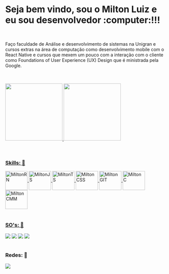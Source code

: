 <h1>Seja bem vindo, sou o Milton Luiz e eu sou desenvolvedor :computer:!!!</h1>
</br>

Faço faculdade de Análise e 
desenvolvimento de sistemas na Unigran e cursos extras na área de computação como 
desenvolvimento mobile com o React Native e cursos que mexem um pouco com a interação 
com o cliente como Foundations of User Experience (UX) Design que é ministrada pela Google.


</br>
</br>

<div>
    <a href ="https://github.com/coutmilton">
    <img height="180em" src="https://github-readme-stats.vercel.app/api?username=coutmilton&show_icons=true&theme=gruvbox"/>
    <img height="180em" src="https://github-readme-stats.vercel.app/api/top-langs/?username=coutmilton&layout=compact"/> 
</div>

</br>
</br>

<h3>Skills: 🚀</h3>
<div>
    <img align="center" alt="MiltonRN" height='60' width="70" src="https://cdn.jsdelivr.net/gh/devicons/devicon/icons/react/react-original.svg"/>
    <img align="center" alt="MiltonJS" height='60' width="70" src="https://cdn.jsdelivr.net/gh/devicons/devicon/icons/javascript/javascript-original.svg"/>
    <img align="center" alt="MiltonTS" height='60' width="70" src="https://cdn.jsdelivr.net/gh/devicons/devicon/icons/typescript/typescript-original.svg"/>
    <img align="center" alt="MiltonCSS" height='60' width="70" src="https://cdn.jsdelivr.net/gh/devicons/devicon/icons/css3/css3-original-wordmark.svg"/>
    <img align="center" alt="MiltonGIT" height='60' width="70" src="https://cdn.jsdelivr.net/gh/devicons/devicon/icons/git/git-original-wordmark.svg"/>
    <img align="center" alt="MiltonC" height='60' width="70" src="https://cdn.jsdelivr.net/gh/devicons/devicon/icons/c/c-original.svg"/>
    <img align="center" alt="MiltonCMM" height='60' width="70" src="https://cdn.jsdelivr.net/gh/devicons/devicon/icons/cplusplus/cplusplus-original.svg"/>
</div>

</br>

<h3>SO's: 📱</h3>

<div>
    <a href="https://www.android.com/" target="_blank"><img src="https://img.shields.io/badge/Android-3DDC84?style=for-the-badge&logo=android&logoColor=white"></a>
    <a href="https://www.apple.com/br/ios/ios-15/" target="_blank"><img src="https://img.shields.io/badge/iOS-000000?style=for-the-badge&logo=ios&logoColor=white"></a>
    <a href="https://www.microsoft.com/en-us/windows?r=1"><img src="https://img.shields.io/badge/Windows-0078D6?style=for-the-badge&logo=windows&logoColor=white"></a>
    <a href="https://ubuntu.com/" target="_blank"><img src="https://img.shields.io/badge/Ubuntu-E95420?style=for-the-badge&logo=ubuntu&logoColor=white"></a>
</div>

</br>

<h3>Redes: 🔗</h3>
<div>
    <a href="https://www.linkedin.com/in/coutmilton/" target="_blank"><img src="https://img.shields.io/badge/LinkedIn-0077B5?style=for-the-badge&logo=linkedin&logoColor=white"></a>
</div>

